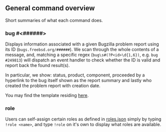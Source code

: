 ## General command overview

Short summaries of what each command does.

### bug #<######>

Displays information associated with a given Bugzilla problem
report using its ID (`bugs.freebsd.org/######`). We scan through
the whole contents of a message, and, matching a specific regex
(`bug\s#(?P<id>\d{1,6})`, e.g. `bug #249813`) will dispatch an
event handler to check whether the ID is valid and report back
the found result(s).

In particular, we show: status, product, component, proceeded
by a hyperlink to the bug itself shown as the report summary 
and lastly who created the problem report with creation date.

You may find the template residing [here](internal/bot/command/templates/report.tpl).

### role <name>

Users can self-assign certain roles as defined in [roles.json](internal/bot/command/data/roles.json)
simply by typing `!role <name>`, and type `!role` on it's
own to display what roles are available.
